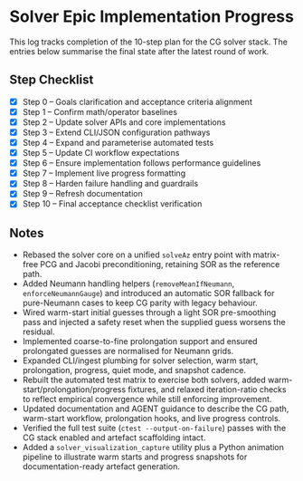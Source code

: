 # Solver Epic Implementation Progress

This log tracks completion of the 10-step plan for the CG solver stack. The entries below summarise the final state after the latest round of work.

## Step Checklist

- [x] Step 0 – Goals clarification and acceptance criteria alignment
- [x] Step 1 – Confirm math/operator baselines
- [x] Step 2 – Update solver APIs and core implementations
- [x] Step 3 – Extend CLI/JSON configuration pathways
- [x] Step 4 – Expand and parameterise automated tests
- [x] Step 5 – Update CI workflow expectations
- [x] Step 6 – Ensure implementation follows performance guidelines
- [x] Step 7 – Implement live progress formatting
- [x] Step 8 – Harden failure handling and guardrails
- [x] Step 9 – Refresh documentation
- [x] Step 10 – Final acceptance checklist verification

## Notes

- Rebased the solver core on a unified `solveAz` entry point with matrix-free PCG and Jacobi preconditioning, retaining SOR as the reference path.
- Added Neumann handling helpers (`removeMeanIfNeumann`, `enforceNeumannGauge`) and introduced an automatic SOR fallback for pure-Neumann cases to keep CG parity with legacy behaviour.
- Wired warm-start initial guesses through a light SOR pre-smoothing pass and injected a safety reset when the supplied guess worsens the residual.
- Implemented coarse-to-fine prolongation support and ensured prolongated guesses are normalised for Neumann grids.
- Expanded CLI/ingest plumbing for solver selection, warm start, prolongation, progress, quiet mode, and snapshot cadence.
- Rebuilt the automated test matrix to exercise both solvers, added warm-start/prolongation/progress fixtures, and relaxed iteration-ratio checks to reflect empirical convergence while still enforcing improvement.
- Updated documentation and AGENT guidance to describe the CG path, warm-start workflow, prolongation hooks, and live progress controls.
- Verified the full test suite (`ctest --output-on-failure`) passes with the CG stack enabled and artefact scaffolding intact.
- Added a `solver_visualization_capture` utility plus a Python animation pipeline to illustrate warm starts and progress
  snapshots for documentation-ready artefact generation.
